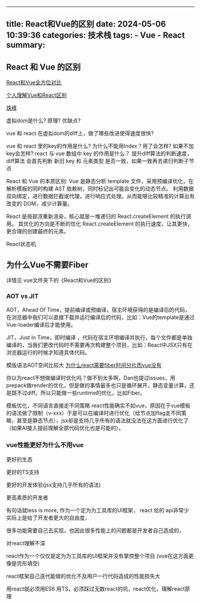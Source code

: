 
---
title: React和Vue的区别
date: 2024-05-06 10:39:36
categories: 技术栈
tags:
    - Vue
    - React
summary: 
---


## React 和 Vue 的区别

[React和Vue全方位对比](https://juejin.cn/post/7250834664260829243?searchId=2024050611250976DA66D7732C54253995)

[个人理解Vue和React区别](https://juejin.cn/post/6844904158093377549?from=search-suggest)

[珠峰](http://zhufengpeixun.com/strong/html/126.11.react-1.html#t112.%E4%B8%BA%E4%BB%80%E4%B9%88%20React%20%E4%BC%9A%E5%BC%95%E5%85%A5%20JSX?)

虚拟dom是什么? 原理? 优缺点?

vue 和 react 在虚拟dom的diff上，做了哪些改进使得速度很快?

vue 和 react 里的key的作用是什么? 为什么不能用Index？用了会怎样? 如果不加key会怎样?
react 与 vue 数组中 key 的作用是什么？
提升diff算法的判断速度，
diff算法 会首先判断 新旧 key 和 元素类型 是否一致，如果一致再去递归判断子节点

React 和 Vue 的本质区别: 
Vue 是静态分析 template 文件，采用预编译优化，在解析模板的同时构建 AST 依赖树，同时标记出可能会变化的动态节点。
利用数据双向绑定，进行数据拦截或代理，进行响应式处理。从而能够比较精准的计算出有改变的 DOM，减少计算量。

React 是局部渲重新渲染，核心就是一堆递归的 React.createElement 的执行调用。
其优化的方向是不断的优化 React.createElement 的执行速度，让其更快，更合理的创建最终的元素。

React状态机

## 为什么Vue不需要Fiber

详情见 vue文件夹下的《React和Vue的区别》

### AOT vs JIT

AOT，Ahead Of Time，提前编译或预编译，宿主环境获得的是编译后的代码，在浏览器中我们可以直接下载并运行编译后的代码，比如：Vue的template是通过Vue-loader编译后才能使用。

JIT，Just In Time，即时编译 ，代码在宿主环境编译并执行，每个文件都是单独编译的，当我们更改代码时不需要再次构建整个项目，比如：React中JSX只有在浏览器运行的时候才知道具体代码。

模版语法AOT空间比较大
[为什么react需要fiber时间分片而vue没有](https://juejin.cn/post/7255876429518405687)

你以为react不想做编译时优化吗？做不到太多啊，Dan也提过issues，用prepack做render的优化，但是做的事情最多也只是循环展开，静态变量计算，还是跳不过diff。所以只能做一些runtime的优化，比如Fiber。


模板优化，不同语言直接走不同策略
react性能确实不如vue，原因在于vue模板的语法做了限制（v-xxx）于是可以在编译时进行优化（给节点加flag走不同策略，甚至是静态节点），jsx却是支持几乎所有的语法就没法在这方面进行优化了（如果AI接入提前理解全部代码优化也是可能的）。

### vue性能更好为什么不用vue

更好的生态

更好的TS支持

更好的开发体验(jsx支持几乎所有的语法)

更高素质的开发者

有句话就less is more, 作为一个定为为工具库的UI框架， react 给的 api非常少 实际上是给了开发者更大的自由度，

很多功能需要自己去实现，也因此很多性能上的问题都是开发者自己造成的，

对react理解不深

react作为一个仅仅是定为为工具库的UI框架并没有掌控整个项目 (vue在这方面更像是完形填空)

react框架自己迭代能做的优化不及用户一行代码造成的性能损失大

用react就必须用ES6 用TS，必须踩过无数react的坑，react优化，理解react原理
